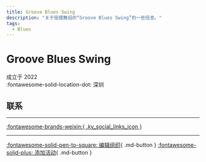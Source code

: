 ```yaml
---
title: Groove Blues Swing
description: "关于摇摆舞组织“Groove Blues Swing”的一些信息。"
tags:
  - Blues
---
```


# Groove Blues Swing

成立于 2022  
:fontawesome-solid-location-dot: 深圳  


## 联系


---

 [:fontawesome-brands-weixin:{ .ky_social_links_icon }](# "Groove BluesSwing")

---

[:fontawesome-solid-pen-to-square: 编辑组织](https://github.com/swingdance/orgs/issues/new?assignees=&labels=update+org&projects=&template=03-update_entity.yml&title=Update%20Org%3A%20zh_CN%20%E2%80%A2%20Groove%20Blues%20Swing&region=zh_CN&id=groove-blues-swing&name=Groove%20Blues%20Swing){ .md-button } [:fontawesome-solid-plus: 添加活动](https://github.com/swingdance/events/issues/new?assignees=&labels=add+event&projects=&template=02-add_entity.yml&title=Add%20Event%3A%20zh_CN%20%E2%80%A2%20%3CName%3E&region=zh_CN&province=Guangdong&city=Shenzhen&org_id=groove-blues-swing){ .md-button }
